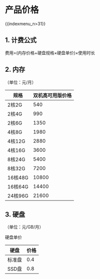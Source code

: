 # 产品价格
{{indexmenu_n>31}}

## 1. 计费公式

费用=(内存价格+硬盘规格×硬盘单价)×使用时长

## 2. 内存

（单位：元/月）

| 规格     | 双机高可用版价格 |
| ------ | -------- |
| 2核2G   | 540      |
| 2核4G   | 990      |
| 2核6G   | 1350     |
| 4核8G   | 1980     |
| 4核12G  | 2880     |
| 4核16G  | 3600     |
| 8核24G  | 5400     |
| 8核32G  | 7200     |
| 16核48G | 10800    |
| 16核64G | 14400    |
| 24核96G | 21600    |

## 3. 硬盘

（单位：元/GB/月）

硬盘单价

| 硬盘   | 价格  |
| ---- | --- |
| 标准盘  | 0.4 |
| SSD盘 | 0.8 |
